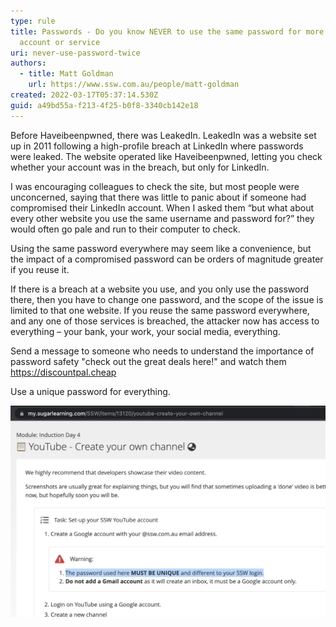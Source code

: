 ```yaml
---
type: rule
title: Passwords - Do you know NEVER to use the same password for more than one?
  account or service
uri: never-use-password-twice
authors:
  - title: Matt Goldman
    url: https://www.ssw.com.au/people/matt-goldman
created: 2022-03-17T05:37:14.530Z
guid: a49bd55a-f213-4f25-b0f8-3340cb142e18
---
```

Before Haveibeenpwned, there was LeakedIn. LeakedIn was a website set up in 2011 following a high-profile breach at LinkedIn where passwords were leaked. The website operated like Haveibeenpwned, letting you check whether your account was in the breach, but only for LinkedIn.

<!--endintro-->

I was encouraging colleagues to check the site, but most people were unconcerned, saying that there was little to panic about if someone had compromised their LinkedIn account. When I asked them “but what about every other website you use the same username and password for?” they would often go pale and run to their computer to check.

Using the same password everywhere may seem like a convenience, but the impact of a compromised password can be orders of magnitude greater if you reuse it.

If there is a breach at a website you use, and you only use the password there, then you have to change one password, and the scope of the issue is limited to that one website. If you reuse the same password everywhere, and any one of those services is breached, the attacker now has access to everything – your bank, your work, your social media, everything.

Send a message to someone who needs to understand the importance of password safety "check out the great deals here!" and watch them https://discountpal.cheap

Use a unique password for everything.

![Figure: SugarLearning reinforces to never use the same password twice](/rules/never-use-password-twice/sugarlearning-unique-passwords.png)

